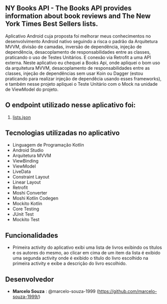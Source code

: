 ## NY Books API - The Books API provides information about book reviews and The New York Times Best Sellers lists.

Aplicativo Android cuja proposta foi melhorar meus conhecimentos no desenvolvimento Android nativo seguindo a risca o padrão da Arquitetura MVVM, divisão de camadas, inversão de dependência, injeção de dependência, desacoplamento de responsabilidades entre as classes, praticando o uso de Testes Unitários. E conexão via Retrofit a uma API externa. 
Neste aplicativo eu chequei a Books Api, onde apliquei o bom uso da arquitetura MVVM, desacoplamento de responsabilidades entre as classes, injeção de dependências sem usar Koin ou Dagger (estou praticando para realizar injeção de dependêcia usando esses frameworks), e também nesse projeto apliquei o Teste Unitário com o Mock na unidade de ViewModel do projeto.

## O endpoint utilizado nesse aplicativo foi:

1. [lists.json](https://developer.nytimes.com/docs/books-product/1/overview)

## Tecnologias utilizadas no aplicativo

* Linguagem de Programação Kotlin
* Android Studio
* Arquitetura MVVM
* ViewBinding
* ViewModel
* LiveData
* Constraint Layout
* Linear Layout
* Retrofit
* Moshi Converter
* Moshi Kotlin Codegen
* Mockito Kotlin
* Core Testing
* JUnit Test
* Mockito Test

## Funcionalidades

- Primeira activity do aplicativo exibi uma lista de livros exibindo os títulos e os autores do mesmo, ao clicar em cima de um item da lista é exibido uma segunda
activity onde é exibido o título do livro escolhido na primeira activity e exibe a descrição do livro escolhido.

## Desenvolvedor

* **Marcelo Souza** : @marcelo-souza-1999 (https://github.com/marcelo-souza-1999/)
